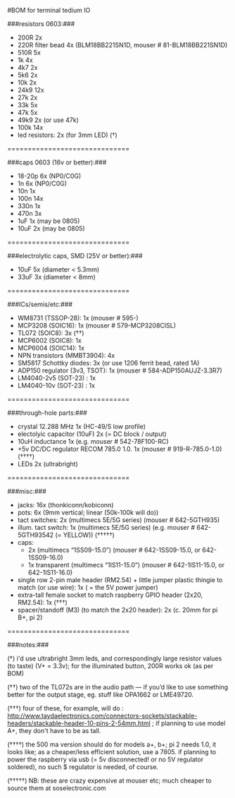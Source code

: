 #BOM for terminal tedium IO 


###resistors 0603:###

- 200R            	2x 
- 220R filter bead    4x (BLM18BB221SN1D, mouser # 81-BLM18BB221SN1D)
- 510R            	5x
- 1k 					4x
- 4k7					2x 
- 5k6        		    2x
- 10k 				2x
- 24k9 				12x
- 27k					2x 
- 33k 				5x
- 47k                 5x 
- 49k9 				2x (or use 47k)
- 100k 				14x  
- led resistors:      2x (for 3mm LED) (†) 

==============================

###caps 0603 (16v or better):###

- 18-20p			6x (NP0/C0G) 
- 1n 				6x (NP0/C0G)  	 
- 10n 				1x 
- 100n 				14x 
- 330n 				1x
- 470n 				3x
- 1uF 				1x (may be 0805)
- 10uF 				2x (may be 0805)

==============================

###electrolytic caps, SMD (25V or better):###

- 10uF 			 5x (diameter < 5.3mm)
- 33uF 			 3x (diameter < 8mm)

==============================

###ICs/semis/etc:###

- WM8731  (TSSOP-28): 		1x  (mouser # 595-)
- MCP3208 (SOIC16):			1x  (mouser # 579-MCP3208CISL)
- TL072 (SOIC8):			3x  (††)
- MCP6002 (SOIC8):			1x
- MCP6004 (SOIC14):			1x
- NPN transistors (MMBT3904): 4x
- SM5817 Schottky diodes: 3x (or use 1206 ferrit bead, rated 1A)
- ADP150 regulator (3v3, TSOT): 1x (mouser # 584-ADP150AUJZ-3.3R7)
- LM4040-2v5 (SOT-23) : 1x
- LM4040-10v (SOT-23) : 1x

==============================

###through-hole parts:###

- crystal 12.288 MHz 						1x (HC-49/S low profile) 
- electolyic capacitor (10uF)				2x (= DC block / output)
- 10uH inductance 	    	    			1x (e.g. mouser # 542-78F100-RC)
- +5v DC/DC regulator RECOM 785.0 1.0.     	1x (mouser # 919-R-785.0-1.0) (††††)
- LEDs  2x (ultrabright) 

==============================

###misc:###

- jacks:			  16x (thonkiconn/kobiconn)
- pots:				  6x  (9mm vertical; linear (50k-100k will do))
- tact switches: 	  2x  (multimecs 5E/5G series) (mouser # 642-5GTH935)
- illum. tact switch: 1x  (multimecs 5E/5G series) (e.g. mouser # 642-5GTH93542 (= YELLOW)) (†††††)
- caps:
	- 2x  (multimecs “1SS09-15.0”) (mouser # 642-1SS09-15.0, or 642-1SS09-16.0)
	- 1x  transparent (multimecs “1IS11-15.0”) (mouser # 642-1IS11-15.0, or 642-1IS11-16.0)
- single row 2-pin male header (RM2.54) + little jumper plastic thingie to match (or use wire): 1x ( = the 5V power jumper)
- extra-tall female socket to match raspberry GPIO header (2x20, RM2.54): 1x (†††)
- spacer/standoff (M3) (to match the 2x20 header): 2x (c. 20mm for pi B+, pi 2)

==============================

###notes:###

(†) i'd use ultrabright 3mm leds, and correspondingly large resistor values (to taste) (V+ = 3.3v); for the illuminated button, 200R works ok (as per BOM)

(††) two of the TL072s are in the audio path — if you’d like to use something better for the output stage, eg. stuff like OPA1662 or LME49720.

(†††) four of these, for example, will do : http://www.taydaelectronics.com/connectors-sockets/stackable-headers/stackable-header-10-pins-2-54mm.html ; 
if planning to use model A+, they don't have to be as tall. 

(††††) the 500 ma version should do for models a+, b+; pi 2 needs 1.0, it looks like; as a cheaper/less efficient solution, use a 7805. if planning to power the raspberry via usb (= 5v disconnected! or no 5V regulator soldered), no such $ regulator is needed, of course.

(†††††) NB: these are crazy expensive at mouser etc; much cheaper to source them at soselectronic.com






